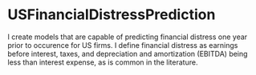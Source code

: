 # USFinancialDistressPrediction

I create models that are capable of predicting financial distress one year prior to occurence for US firms. I define financial distress as earnings before interest, taxes, and depreciation and amortization (EBITDA) being less than interest expense, as is common in the literature. 
